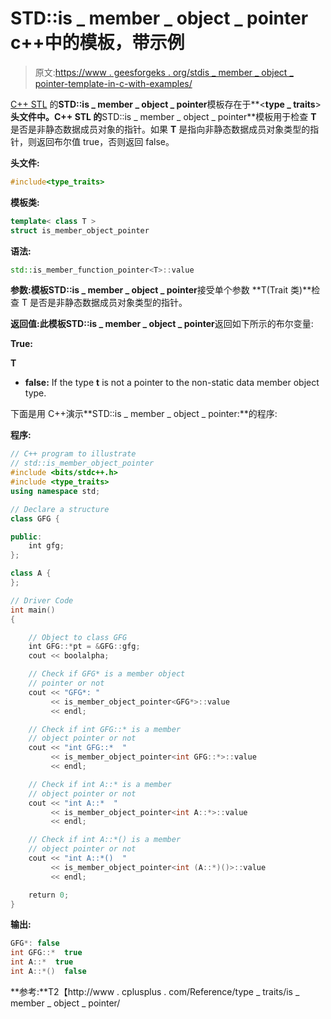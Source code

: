 # STD::is _ member _ object _ pointer c++中的模板，带示例

> 原文:[https://www . geesforgeks . org/stdis _ member _ object _ pointer-template-in-c-with-examples/](https://www.geeksforgeeks.org/stdis_member_object_pointer-template-in-c-with-examples/)

[C++ STL](https://www.geeksforgeeks.org/the-c-standard-template-library-stl/) 的**STD::is _ member _ object _ pointer**模板存在于**<**type _ traits**>**头文件中。C++ STL 的**STD::is _ member _ object _ pointer**模板用于检查 **T** 是否是非静态数据成员对象的指针。如果 **T** 是指向非静态数据成员对象类型的指针，则返回布尔值 true，否则返回 false。

**头文件:**

```cpp
#include<type_traits>

```

**模板类:**

```cpp
template< class T >
struct is_member_object_pointer

```

**语法:**

```cpp
std::is_member_function_pointer<T>::value

```

**参数:**模板**STD::is _ member _ object _ pointer**接受单个参数 **T(Trait 类)**检查 T 是否是非静态数据成员对象类型的指针。

**返回值:**此模板**STD::is _ member _ object _ pointer**返回如下所示的布尔变量:

**True:**

 **T** 

*   **false:** If the type **t** is not a pointer to the non-static data member object type.

下面是用 C++演示**STD::is _ member _ object _ pointer:**的程序:

**程序:**

```cpp
// C++ program to illustrate
// std::is_member_object_pointer
#include <bits/stdc++.h>
#include <type_traits>
using namespace std;

// Declare a structure
class GFG {

public:
    int gfg;
};

class A {
};

// Driver Code
int main()
{

    // Object to class GFG
    int GFG::*pt = &GFG::gfg;
    cout << boolalpha;

    // Check if GFG* is a member object
    // pointer or not
    cout << "GFG*: "
         << is_member_object_pointer<GFG*>::value
         << endl;

    // Check if int GFG::* is a member
    // object pointer or not
    cout << "int GFG::*  "
         << is_member_object_pointer<int GFG::*>::value
         << endl;

    // Check if int A::* is a member
    // object pointer or not
    cout << "int A::*  "
         << is_member_object_pointer<int A::*>::value
         << endl;

    // Check if int A::*() is a member
    // object pointer or not
    cout << "int A::*()  "
         << is_member_object_pointer<int (A::*)()>::value
         << endl;

    return 0;
}
```

**输出:**

```cpp
GFG*: false
int GFG::*  true
int A::*  true
int A::*()  false

```

**参考:**T2【http://www . cplusplus . com/Reference/type _ traits/is _ member _ object _ pointer/